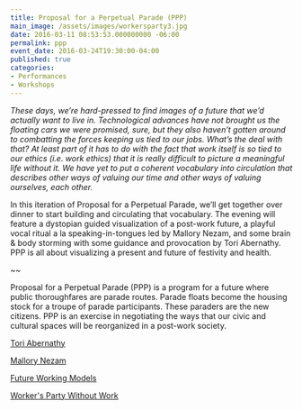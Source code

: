 ```yaml
---
title: Proposal for a Perpetual Parade (PPP)
main_image: /assets/images/workersparty3.jpg
date: 2016-03-11 08:53:53.000000000 -06:00
permalink: ppp
event_date: 2016-03-24T19:30:00-04:00
published: true
categories:
- Performances
- Workshops
---
```

<p><i>These days, we’re hard-pressed to find images of a future that we’d actually want to live in. Technological advances have not brought us the floating cars we were promised, sure, but they also haven’t gotten around to combatting the forces keeping us tied to our jobs. What’s the deal with that? At least part of it has to do with the fact that work itself is so tied to our ethics (i.e. work ethics) that it is really difficult to picture a meaningful life without it. We have yet to put a coherent vocabulary into circulation that describes other ways of valuing our time and other ways of valuing ourselves, each other.</i></p>
<p>In this iteration of Proposal for a Perpetual Parade, we’ll get together over dinner to start building and circulating that vocabulary. The evening will feature a dystopian guided visualization of a post-work future, a playful vocal ritual a la speaking-in-tongues led by Mallory Nezam, and some brain &amp; body storming with some guidance and provocation by Tori Abernathy. PPP is all about visualizing a present and future of festivity and health.</p>
<p>~~</p>
<p>Proposal for a Perpetual Parade (PPP) is a program for a future where public thoroughfares are parade routes. Parade floats become the housing stock for a troupe of parade participants. These paraders are the new citizens. PPP is an exercise in negotiating the ways that our civic and cultural spaces will be reorganized in a post-work society.</p>
<p><a href="http://toriabernathy.com">Tori Abernathy</a></p>
<p><a href="http://www.mallorynezam.com/">Mallory Nezam</a></p>
<p><a href="http://futureworkingmodels.wordpress.com">Future Working Models</a></p>
<p><a href="https://www.facebook.com/groups/1700448196901109/?fref=ts">Worker's Party Without Work</a></p>
